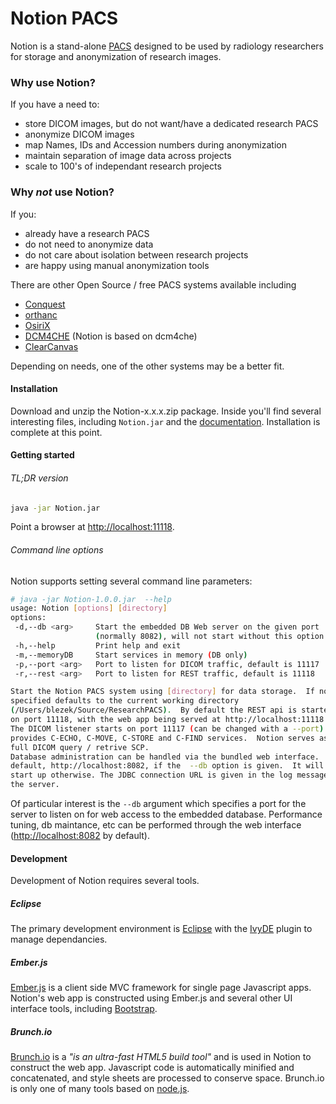 
Notion PACS
===========

Notion is a stand-alone [PACS](http://en.wikipedia.org/wiki/Picture_archiving_and_communication_system) designed to be used by radiology researchers for storage and anonymization of research images.  

### Why use Notion?

If you have a need to:
- store DICOM images, but do not want/have a dedicated research PACS
- anonymize DICOM images
- map Names, IDs and Accession numbers during anonymization
- maintain separation of image data across projects
- scale to 100's of independant research projects

### Why *not* use Notion?

If you:
- already have a research PACS
- do not need to anonymize data
- do not care about isolation between research projects
- are happy using manual anonymization tools

There are other Open Source / free PACS systems available including 
- [Conquest](http://ingenium.home.xs4all.nl/dicom.html)
- [orthanc](http://code.google.com/p/orthanc/)
- [OsiriX](http://www.osirix-viewer.com/)
- [DCM4CHE](http://www.dcm4che.org/) (Notion is based on dcm4che)
- [ClearCanvas](http://www.clearcanvas.ca/)

Depending on needs, one of the other systems may be a better fit.

#### Installation

Download and unzip the Notion-x.x.x.zip package.  Inside you'll find several interesting files, including ```Notion.jar``` and the [documentation](Documentation/html).  Installation is complete at this point.

#### Getting started

###### TL;DR version
```bash
java -jar Notion.jar
```
Point a browser at [http://localhost:11118](http://localhost:11118).

###### Command line options
Notion supports setting several command line parameters:
```bash
# java -jar Notion-1.0.0.jar  --help
usage: Notion [options] [directory]
options:
 -d,--db <arg>     Start the embedded DB Web server on the given port
                   (normally 8082), will not start without this option
 -h,--help         Print help and exit
 -m,--memoryDB     Start services in memory (DB only)
 -p,--port <arg>   Port to listen for DICOM traffic, default is 11117
 -r,--rest <arg>   Port to listen for REST traffic, default is 11118

Start the Notion PACS system using [directory] for data storage.  If not
specified defaults to the current working directory
(/Users/blezek/Source/ResearchPACS).  By default the REST api is started
on port 11118, with the web app being served at http://localhost:11118
The DICOM listener starts on port 11117 (can be changed with a --port) and
provides C-ECHO, C-MOVE, C-STORE and C-FIND services.  Notion serves as a
full DICOM query / retrive SCP.
Database administration can be handled via the bundled web interface.  By
default, http://localhost:8082, if the  --db option is given.  It will not
start up otherwise. The JDBC connection URL is given in the log message of
the server.
```

Of particular interest is the `--db` argument which specifies a port for the server to listen on for web access to the embedded database.  Performance tuning, db maintance, etc can be performed through the web interface ([http://localhost:8082](http://localhost:8082) by default).


#### Development

Development of Notion requires several tools.

##### Eclipse
The primary development environment is [Eclipse](http://www.eclipse.org/) with the [IvyDE](http://ant.apache.org/ivy/ivyde/) plugin to manage dependancies.

##### Ember.js
[Ember.js](http://emberjs.com/) is a client side MVC framework for single page Javascript apps.  Notion's web app is constructed using Ember.js and several other UI interface tools, including [Bootstrap](http://getbootstrap.com/).

##### Brunch.io
[Brunch.io](http://brunch.io/) is a *"is an ultra-fast HTML5 build tool"* and is used in Notion to construct the web app.  Javascript code is automatically minified and concatenated, and style sheets are processed to conserve space.  Brunch.io is only one of many tools based on [node.js](http://nodejs.org/).
